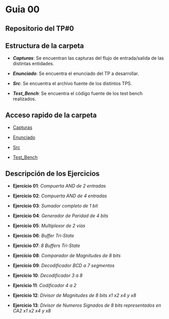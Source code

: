 # Guia 00

## Repositorio del TP#0

## Estructura de la carpeta

* ***Capturas***: Se encuentran las capturas del flujo de entrada/salida de las distintas entidades.

* ***Enunciado***: Se encuentra el enunciado del TP a desarrollar.

* ***Src***: Se encuentra el archivo fuente de los distintos TPS.

* ***Test_Bench***: Se encuentra el código fuente de los test bench realizados.

## Acceso rapido de la carpeta

* [Capturas](/guia00/capturas/)

* [Enunciado](/guia00/enunciado/guiaDeClase00.pdf)

* [Src](/guia00/src/)

* [Test_Bench](/guia00/test_bench/)

## Descripción de los Ejercicios

* **Ejercicio 01**: *Compuerta AND de 2 entradas*

* **Ejercicio 02**: *Compuerta AND de 4 entradas*

* **Ejercicio 03**: *Sumador completo de 1 bit*

* **Ejercicio 04**: *Generador de Paridad de 4 bits*

* **Ejercicio 05**: *Multiplexor de 2 vías*

* **Ejercicio 06**: *Buffer Tri-State*

* **Ejercicio 07**: *8 Buffers Tri-State*

* **Ejercicio 08**: *Comparador de Magnitudes de 8 bits*

* **Ejercicio 09**: *Decodificador BCD a 7 segmentos*

* **Ejercicio 10**: *Decodificador 3 a 8*

* **Ejercicio 11**: *Codificador 4 a 2*

* **Ejercicio 12**: *Divisor de Magnitudes de 8 bits x1 x2 x4 y x8*

* **Ejercicio 13**: *Divisor de Numeros Signados de 8 bits representados en CA2 x1 x2 x4 y x8*
